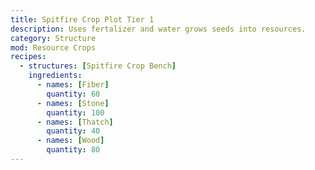 ```yaml
---
title: Spitfire Crop Plot Tier 1
description: Uses fertalizer and water grows seeds into resources.
category: Structure
mod: Resource Crops
recipes:
  - structures: [Spitfire Crop Bench]
    ingredients:
      - names: [Fiber]
        quantity: 60
      - names: [Stone]
        quantity: 100
      - names: [Thatch]
        quantity: 40
      - names: [Wood]
        quantity: 80
---
```


